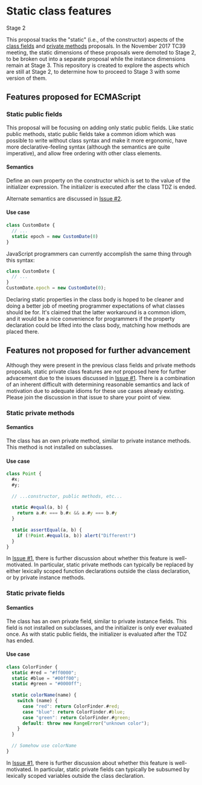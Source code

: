 # Static class features

Stage 2

This proposal tracks the "static" (i.e., of the constructor) aspects of the [class fields](http://github.com/tc39/proposal-class-fields) and [private methods](https://github.com/tc39/proposal-private-methods) proposals. In the November 2017 TC39 meeting, the static dimensions of these proposals were demoted to Stage 2, to be broken out into a separate proposal while the instance dimensions remain at Stage 3. This repository is created to explore the aspects which are still at Stage 2, to determine how to proceed to Stage 3 with some version of them.

## Features proposed for ECMAScript

### Static public fields

This proposal will be focusing on adding only static public fields. Like static public methods, static public fields take a common idiom which was possible to write without class syntax and make it more ergonomic, have more declarative-feeling syntax (although the semantics are quite imperative), and allow free ordering with other class elements.

#### Semantics

Define an own property on the constructor which is set to the value of the initializer expression. The initializer is executed after the class TDZ is ended.

Alternate semantics are discussed in [Issue #2](https://github.com/tc39/proposal-static-class-features/issues/2).

#### Use case

```js
class CustomDate {
  // ...
  static epoch = new CustomDate(0)
}
```

JavaScript programmers can currently accomplish the same thing through this syntax:

```js
class CustomDate {
  // ...
}
CustomDate.epoch = new CustomDate(0);
```

Declaring static properties in the class body is hoped to be cleaner and doing a better job of meeting programmer expectations of what classes should be for. It's claimed that the latter workaround is a common idiom, and it would be a nice convenience for programmers if the property declaration could be lifted into the class body, matching how methods are placed there.

## Features not proposed for further advancement

Although they were present in the previous class fields and private methods proposals, static private class features are *not* proposed here for further advacement due to the issues discussed in [Issue #1](https://github.com/tc39/proposal-static-class-features/issues/1). There is a combination of an inherent difficult with determining reasonable semantics and lack of motivation due to adequate idioms for these use cases already existing. Please join the discussion in that issue to share your point of view.

### Static private methods

#### Semantics

The class has an own private method, similar to private instance methods. This method is not installed on subclasses.

#### Use case

```js
class Point {
  #x;
  #y;
  
  // ...constructor, public methods, etc...
  
  static #equal(a, b) {
    return a.#x === b.#x && a.#y === b.#y
  }
  
  static assertEqual(a, b) {
    if (!Point.#equal(a, b)) alert("Different!")
  }
}
```

In [Issue #1](https://github.com/tc39/proposal-static-class-features/issues/1), there is further discussion about whether this feature is well-motivated. In particular, static private methods can typically be replaced by either lexically scoped function declarations outside the class declaration, or by private instance methods.

### Static private fields

#### Semantics

The class has an own private field, similar to private instance fields. This field is not installed on subclasses, and the initializer is only ever evaluated once. As with static public fields, the initializer is evaluated after the TDZ has ended.

#### Use case

```js
class ColorFinder {
  static #red = "#ff0000";
  static #blue = "#00ff00";
  static #green = "#0000ff";
  
  static colorName(name) {
    switch (name) {
      case "red": return ColorFinder.#red;
      case "blue": return ColorFinder.#blue;
      case "green": return ColorFinder.#green;
      default: throw new RangeError("unknown color");
    }
  }
  
  // Somehow use colorName
}
```

In [Issue #1](https://github.com/tc39/proposal-static-class-features/issues/1), there is further discussion about whether this feature is well-motivated. In particular, static private fields can typically be subsumed by lexically scoped variables outside the class declaration.
